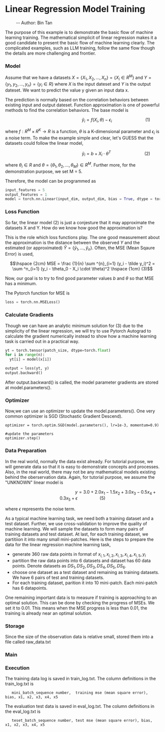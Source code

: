# Linear Regression Model Training
&nbsp;&nbsp;&nbsp;&nbsp;&nbsp;&nbsp;&nbsp;&nbsp; -- Author: Bin Tan


The purpose of this example is to demonstrate the basic flow of machine learning training. The mathematical simplicit of linear regression 
makes it a good candidate to present the basic flow of machine learning clearly. The complicated examples, such as LLM training, follow
the same flow though the details are more challenging and frontier. 

### Model

Assume that we have a datasets $X = \{ X_1, X_2, ..., X_n\} = \{X_i \in R^M\}$ and $Y=\{ y_1, y_2, ..., y_n\} = \{ y_i \in R\}$ where $X$ is the input dateset and $Y$ 
is the output dateset. We want to predict the value y given an input data x. 

The prediction is normally based on the correlation behaviors between existing input and output dateset. Function approximation is one of 
powerful methods to find the correlation behaviors. The base model is

```math
\hspace {6cm}  \tilde y_i = f(X_i, \theta) - \epsilon_i \hspace {3cm} (1)
``` 

where $f: R^M \times R^K \to R$ is a function, $\theta$ is a K-dimensional parameter and $\epsilon_i$ is a noise term. To make the example simple and clear,
let's GUESS that the datasets could follow the linear model,

```math
\hspace {6cm} \tilde y_i = b + X_i \cdot \theta^T \hspace {3cm} (2)
```

where $\theta_i \in R$ and $\theta =\{ \theta_1, \theta_2, ..., \theta_M \} \in R^M$. Further more, for the demonstration purpose, we set M = 5.

Therefore, the model can be programmed as

```python
input_features = 5
output_features = 1
model = torch.nn.Linear(input_dim, output_dim, bias = True, dtype = torch.float)
```

### Loss Function
So far, the linear model (2) is just a conjesture that it may approximate the datasets X and Y. How do we know how good the approximation is?

This is the role which loss functions play. The one good measurement about the approximation is the distance between the observed $Y$ and the
estimated (or approximated) $\tilde Y = \{ \tilde y_1, ..., \tilde y_n \}$. Often, the MSE (Mean Sqaure Error) is used,
```math
\hspace {2cm} MSE = \frac {1}{n} \sum ^{n}_{i=1} (y_i - \tilde y_i)^2 = \sum ^n_{i=1} (y_i - \theta_0 - X_i \cdot \theta)^2 \hspace {1cm} (3)
```

Now, our goal is to try to find good parameter values $b$ and $\theta$ so that MSE has a minimum. 

The Pytorch function for MSE is

```python
loss = torch.nn.MSELoss()
```

### Calculate Gradients

Though we can have an analytic minimum solution for (3) due to the simplicity of the linear regression, we will try to 
use Pytorch Autograd to calculate the gradient numerically instead to show how a machine learning task is carried out in a 
practical way.

```python
yt = torch.tensor(patch_size, dtype=torch.float)
for i in range(n):
  yt[i] = model(x[i])

output = loss(yt, y)
output.backward()
```

After output.backward() is called, the model parameter gradients are stored at model.parameters().

### Optimizer
Now,we can use an optimizer to update the model.parameters(). One very common optimizer is SGD (Stochastic Gradient Descend).

```pyhton
optimizer = torch.optim.SGD(model.parameters(), lr=1e-3, momentum=0.9)

#update the parameters
optimizer.step()
```

### Data Preparation

In the real world, normally the data exist already. For tutorial purpose, we will generate data so that it is easy to demonstrate
concepts and processes. Also, in the real world, there may not be any mathematical models existing behind the oberservation 
data. Again, for tutorial purpose, we assume the "UNKNOWN" linear model is

```math
\hspace {6cm} y = 3.0 + 2.0 x_1 -1.5 x_2 + 3.0x_3 -0.5x_4 + 0.3x_5 + \epsilon \hspace {2cm} (5)
```
where $\epsilon$ represents the noise term.

As a typical machine learning task, we need both a training dataset and a test dataset. Further, we use cross-validation to
improve the quality of machine learning. We will sample the datasets to form many pairs of training datasets and test dataset. 
At last, for each training dataset, we partitiion it into many small mini-patches. Here is the steps to prepare the data 
for the linear regression machine learning task,

- generate 360 raw data points in format of $x_{i, 1}, x_{i, 2}, x_{i, 3}, x_{i, 4}, x_{i, 5}, y_i$
- partition the raw data points into 6 datasets and dataset has 60 data points. Denote datasets as $DS_1, DS_2, DS_3, DS_4, DS_5, DS_6$.
- choose one dataset as a test dataset and remaining as training datasets. We have 6 pairs of test and training datasets.
- For each training dataset, parition it into 10 mini-patch. Each mini-patch has 6 datapoints.

One remaining important data is to measure if training is approaching to an optimal solution. This can be done by checking
the progress of MSEs. We set it to 0.01. This means when the MSE progress is less than 0.01, the training is already near an 
optimal solution.

### Storage
Since the size of the observation data is relative small, stored them into a file called raw_data.txt

### Main

### Execution
The training data log is saved in train_log.txt. The column definitions in the train_log.txt is

       mini_batch_sequence number,  training mse (mean square error), bias, x1, x2, x3, x4, x5
       
The evaluation test data is saved in eval_log.txt. The column definitions in the eval_log.txt is

       teset_batch_sequence number, test mse (mean square error), bias, x1, x2, x3, x4, x5
